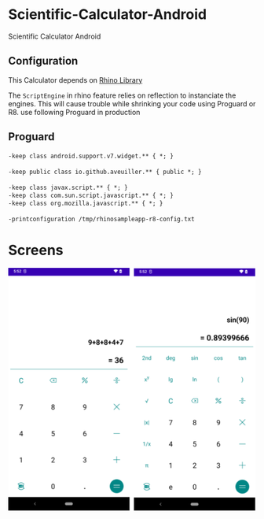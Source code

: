 # Scientific-Calculator-Android
Scientific Calculator Android

## Configuration
This Calculator depends on [Rhino Library](https://github.com/APISENSE/rhino-android)

The `ScriptEngine` in rhino feature relies on reflection to instanciate the engines. This will cause trouble while shrinking your code using Proguard or R8.
use following Proguard in production

## Proguard

```
-keep class android.support.v7.widget.** { *; }

-keep public class io.github.aveuiller.** { public *; }

-keep class javax.script.** { *; }
-keep class com.sun.script.javascript.** { *; }
-keep class org.mozilla.javascript.** { *; }

-printconfiguration /tmp/rhinosampleapp-r8-config.txt

```

# Screens

![alt text](https://github.com/orbitalsonic/Scientific-Calculator-Android/blob/master/Screenshots/Screenshot.png?raw=true)
